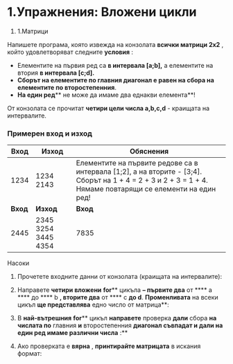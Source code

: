 ﻿# 1.Упражнения: Вложени цикли

1. 1.Матрици

Напишете програма, която извежда на конзолата **всички матрици 2х2** , който удовлетворяват следните **условия** :

- Елементите на първия ред са **в интервала [a;b],** а елементите на втория **в интервала [c;d].**
- **Сборът на елементите по главния диагонал е равен на сбора на елементите по второстепенния**.
- **На един ред**** не може да имаме два еднакви елемента**!

От конзолата се прочитат **четири цели числа a,b,c,d** - краищата на интервалите.

### Примерен вход и изход

| **Вход** | **Изход** | **Обяснения** |
| --- | --- | --- |
| 1234 | 1234 2143  | Елементите на първите редове са в интервала [1;2], а на вторите - [3;4]. Сборът на 1 + 4 = 2 + 3 и 2 + 3 = 1 + 4. Нямаме повтарящи се елементи на един ред!   |
| **Вход** | **Изход** | **Вход** | **Изход** | **Вход** | **Изход** |
| 2445  | 2345 3254 3445 4354 | 7835 | 7834 7845 8743 8754 | 5756 | 5656 6565 6756 7665 |

Насоки

1. Прочетете входните данни от конзолата (краищата на интервалите):

2. Направете **четири вложени**  **for**** цикъла **– първите два** от **** а **** до **** b **, вторите два** от **** c ****до**  **d****. **Променливата** на всеки цикъл **ще представлява** едно число от матрица**:


3. В **най-вътрешния**  **for**** цикъл **направете** проверка **дали** сбора **на числата по** главния **и** второстепенния ****диагонал съвпадат** и **дали на един ред имаме различни числа**** :**

4. Ако проверката е **вярна** , **принтирайте матрицата** в искания формат:


